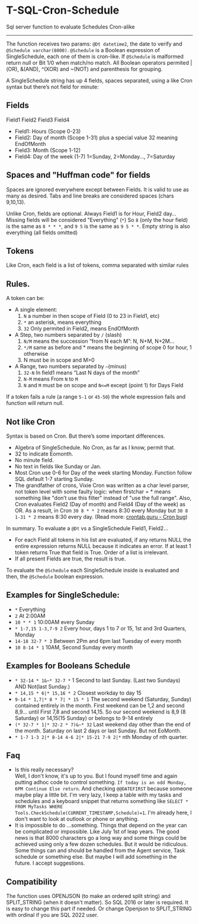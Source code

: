 # T-SQL-Cron-Schedule

Sql server function to evaluate Schedules Cron-alike

---

The function receives two params: `@Dt datetime2`, the date to verify and `@Schedule varchar(8000)`.  `@Schedule` is a Boolean expression of SingleSchedule, each one of them is cron-like. If `@Schedule` is malformed return null or Bit 1/0 when match/no match. All Boolean operators permited  |(OR), &(AND), ^(XOR) and ~(NOT) and parenthesis for grouping.

A SingleSchedule string has up 4 fields, spaces separated, using a like Cron syntax but there’s not field for minute:

## Fields

Field1 Field2 Field3 Field4

* Field1: Hours (Scope 0-23)
* Field2: Day of month (Scope 1-31) plus a special value 32 meaning EndOfMonth
* Field3: Month (Scope 1-12)
* Field4: Day of the week (1-7) 1=Sunday, 2=Monday…, 7=Saturday

## Spaces and "Huffman code" for fields

Spaces are ignored everywhere except between Fields. It is valid to use as many as desired. Tabs and line breaks are considered spaces (chars 9,10,13).

Unlike Cron, fields are optional.  Always Field1 is for Hour, Field2 day… Missing fields will be considered "Everything" (`*`) So `8` (only the hour field) is the same as `8 * * *`, and `9 5` is the same as `9 5 * *`. Empty string is also everything (all fields omitted)

## Tokens

Like Cron, each field is a list of tokens, comma separated with similar rules

## Rules.

A token can be:

* A single element:
  1. `N` a number in then scope of Field (0 to 23 in Field1, etc)
  2. `*`  an asterisk, means everything
  3. `32` Only permited in Field2, means EndOfMonth
* A Step, two numbers separated by `/` (slash)
  1. `N/M` means the succession “from N each M”: N, N+M, N+2M…
  2. `*/M` same as before and * means the beginning of scope 0 for hour, 1 otherwise
  3. N must be in scope and M>0
* A Range, two numbers separated by `–`(minus)
  1. `32-N` In field1 means “Last N days of the month” 
  2. `N-M` means From `N` to `M`
  3. `N` and `M` must be on scope and `N<=M` except (point 1) for Days Field

If a token fails a rule (a range `5-1` or `45-50`) the whole expression fails and function will return null.

## Not like Cron

Syntax is based on Cron. But there’s some important differences.

* Algebra of SingleSchedule. No Cron, as far as I know, permit that.
* 32 to indicate Eomonth. 
* No minute field.
* No text in fields like Sunday or Jan. 
* Most Cron use 0-6 for Day of the week starting Monday. Function follow SQL default 1-7 starting Sunday.
* The grandfather of crons, Vixie Cron was written as a char level parser, not token level with some faulty logic: when firstchar = \* means something like "don’t use this filter" instead of "use the full range". Also, Cron evaluates Field2 (Day of month) and Field4 (Day of the week) as OR. As a result, in Cron `30 8 * * 2` means 8:30 every Monday but `30 8 1-31 * 2` means 8:30 every day. (Read more: [crontab.guru - Cron bug](https://crontab.guru/cron-bug.html))

In summary. To evaluate a `@Dt` vs a SingleSchedule Field1, Field2...

* For each Field all tokens in his list are evaluated, if any returns NULL the entire expression returns NULL because it indicates an error. If at least 1 token returns True that field is True. Order of a list is irrelevant.
* If all present Fields are true, the result is true.

To evaluate the `@Schedule` each SingleSchedule inside is evaluated and then, the `@Schedule` boolean expression.

## Examples for SingleSchedule:

* `*` Everything
* `2` At 2:00AM
* `10 * * 1` 10:00AM every Sunday
* `* 1-7,15 1-3,7-9 2` Every hour, days 1 to 7 or 15, 1st and 3rd Quarters, Monday
* `14-18 32-7 * 3` Between 2Pm and 6pm last Tuesday of every month
* `10 8-14 * 1` 10AM, Second Sunday every month

## Examples for Booleans Schedule

* `* 32-14 * 1&~* 32-7 *` 1 Second to last Sunday. (Last two Sundays) AND Not(last Sunday.)
* `* 14,15 * 6|* 15,16 * 2` Closest workday to day 15
* `9-14 * 1,7|* 8 * 7| * 15 * 1` The second weekend (Saturday, Sunday) contained entirely in the month. First weekend can be 1,2 and second 8,9… until First 7,8 and second 14,15. So our second weekend is 8,9 (8 Saturday) or 14,15(15 Sunday) or belongs to 9-14 entirely
* `(* 32-7 * 1|* 32-2 * 7)&~* 32` Last weekend day other than the end of the month. Saturday on last 2 days or last Sunday. But not EoMonth.
* `* 1-7 1-3 2|* 8-14 4-6 2|* 15-21 7-9 2|*` nth Monday  of nth quarter.

## Faq

* Is this really necessary?<br>
  Well, I don't know, it's up to you. But I found myself time and again putting adhoc code to control something. `If today is an odd Monday, 6PM Continue Else return`. And checking `@@DATEFIRST` because someone maybe play a little bit. I'm very lazy, I keep a table with my tasks and schedules and a keyboard snippet that returns something like
  `SELECT * FROM MyTasks WHERE Tools.CheckSchedule(CURRENT_TIMESTAMP,Schedule)=1`.  I'm already here, I don't want to look at outlook or phone or anything.
* It is impossible to do ...something. Things that depend on the year can be complicated or impossible. Like July 1st of leap years. The good news is that 8000 characters go a long way and some things could be achieved using only a few dozen schedules. But it would be ridiculous. Some things can and should be handled from the Agent service, Task schedule or something else. But maybe I will add something in the future. I accept suggestions.

## Compatibility

The function uses OPENJSON (to make an ordered split string) and SPLIT_STRING (when it doesn't matter). So SQL 2016 or later is required. It is easy to change this part if needed. Or change Openjson to SPLIT_STRING with ordinal if you are SQL 2022 user. 

